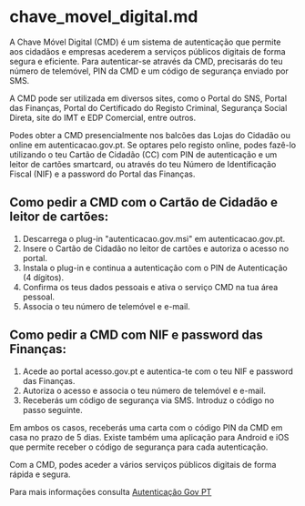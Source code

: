 # chave_movel_digital.md

A Chave Móvel Digital (CMD) é um sistema de autenticação que permite aos cidadãos e empresas acederem a serviços públicos digitais de forma segura e eficiente. Para autenticar-se através da CMD, precisarás do teu número de telemóvel, PIN da CMD e um código de segurança enviado por SMS.

A CMD pode ser utilizada em diversos sites, como o Portal do SNS, Portal das Finanças, Portal do Certificado do Registo Criminal, Segurança Social Direta, site do IMT e EDP Comercial, entre outros.

Podes obter a CMD presencialmente nos balcões das Lojas do Cidadão ou online em autenticacao.gov.pt. Se optares pelo registo online, podes fazê-lo utilizando o teu Cartão de Cidadão (CC) com PIN de autenticação e um leitor de cartões smartcard, ou através do teu Número de Identificação Fiscal (NIF) e a password do Portal das Finanças.

## Como pedir a CMD com o Cartão de Cidadão e leitor de cartões:

1. Descarrega o plug-in "autenticacao.gov.msi" em autenticacao.gov.pt.
2. Insere o Cartão de Cidadão no leitor de cartões e autoriza o acesso no portal.
3. Instala o plug-in e continua a autenticação com o PIN de Autenticação (4 dígitos).
4. Confirma os teus dados pessoais e ativa o serviço CMD na tua área pessoal.
5. Associa o teu número de telemóvel e e-mail.

## Como pedir a CMD com NIF e password das Finanças:

1. Acede ao portal acesso.gov.pt e autentica-te com o teu NIF e password das Finanças.
2. Autoriza o acesso e associa o teu número de telemóvel e e-mail.
3. Receberás um código de segurança via SMS. Introduz o código no passo seguinte.

Em ambos os casos, receberás uma carta com o código PIN da CMD em casa no prazo de 5 dias. Existe também uma aplicação para Android e iOS que permite receber o código de segurança para cada autenticação.

Com a CMD, podes aceder a vários serviços públicos digitais de forma rápida e segura.

Para mais informaçōes consulta [Autenticação Gov PT](https://www.autenticacao.gov.pt/cmd-pedido-chave)